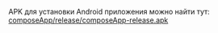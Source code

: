 APK для установки Android приложения можно найти тут: [composeApp/release/composeApp-release.apk](https://github.com/Tujh555/ImageEditor/blob/master/composeApp/release/composeApp-release.apk)
